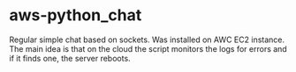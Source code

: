 # aws-python_chat

Regular simple chat based on sockets. Was installed on AWC EC2 instance. The main idea is that on the cloud the script monitors the logs for errors and if it finds one, the server reboots.
